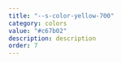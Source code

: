 ```yaml
---
title: "--s-color-yellow-700"
category: colors
value: "#c67b02"
description: description
order: 7
---
```

